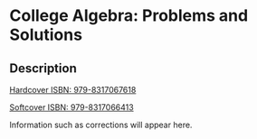 # College Algebra: Problems and Solutions
###
## Description ##
[Hardcover ISBN: 979-8317067618](https://www.amazon.com/dp/B0F435GKX6)

[Softcover ISBN: 979-8317066413](https://www.amazon.com/dp/B0F42PJCGS)

Information such as corrections will appear here.
